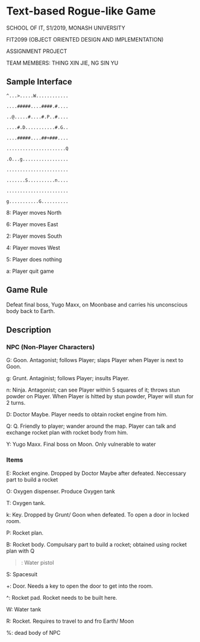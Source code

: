 # Text-based Rogue-like Game

SCHOOL OF IT, S1/2019, MONASH UNIVERSITY

FIT2099 (OBJECT ORIENTED DESIGN AND IMPLEMENTATION)

ASSIGNMENT PROJECT

TEAM MEMBERS: THING XIN JIE, NG SIN YU


## Sample Interface


```
^...>.....W............

....#####....####.#....

..@.....#....#.P..#....

....#.D...........#.G..

....#####....##+###....

......................Q

.O...g.................

.......................

.......S..........n....

.......................

g...........G..........
```

8: Player moves North

6: Player moves East

2: Player moves South

4: Player moves West

5: Player does nothing

a: Player quit game



## Game Rule

Defeat final boss, Yugo Maxx, on Moonbase and carries his unconscious body back to Earth. 

## Description

### NPC (Non-Player Characters)

G: Goon. Antagonist; follows Player; slaps Player when Player is next to Goon. 

g: Grunt. Antaginist; follows Player; insults Player.

n: Ninja. Antagonist; can see Player within 5 squares of it; throws stun powder on Player. When Player is hitted by stun powder, Player will stun for 2 turns.

D: Doctor Maybe. Player needs to obtain rocket engine from him.

Q: Q. Friendly to player; wander around the map. Player can talk and exchange rocket plan with rocket body from him.

Y: Yugo Maxx. Final boss on Moon. Only vulnerable to water


### Items

E: Rocket engine. Dropped by Doctor Maybe after defeated. Neccessary part to build a rocket

O: Oxygen dispenser. Produce Oxygen tank

T: Oxygen tank.

k: Key. Dropped by Grunt/ Goon when defeated. To open a door in locked room.

P: Rocket plan. 

B: Rocket body. Compulsary part to build a rocket; obtained using rocket plan with Q

>: Water pistol

S: Spacesuit

+: Door. Needs a key to open the door to get into the room.

^:  Rocket pad. Rocket needs to be built here. 

W: Water tank

R: Rocket. Requires to travel to and fro Earth/ Moon

%: dead body of NPC


